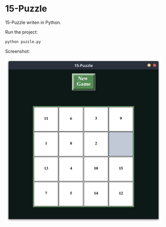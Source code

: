 # 15-Puzzle

15-Puzzle writen in Python.

Run the project:

```bash
python puzzle.py
```

Screenshot:

![Screenshot](https://raw.githubusercontent.com/rQBx91/15-Puzzle/main/Screenshot.png)
